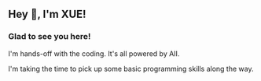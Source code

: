 ## Hey 👋, I'm XUE!

### Glad to see you here!

I'm hands-off with the coding. It's all powered by AII.

I'm taking the time to pick up some basic programming skills along the way.
